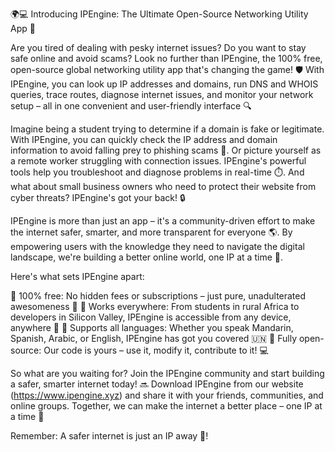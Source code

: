 🌍💻 Introducing IPEngine: The Ultimate Open-Source Networking Utility App 🚀

Are you tired of dealing with pesky internet issues? Do you want to stay safe online and avoid scams? Look no further than IPEngine, the 100% free, open-source global networking utility app that's changing the game! 🛡️ With IPEngine, you can look up IP addresses and domains, run DNS and WHOIS queries, trace routes, diagnose internet issues, and monitor your network setup – all in one convenient and user-friendly interface 🔍

Imagine being a student trying to determine if a domain is fake or legitimate. With IPEngine, you can quickly check the IP address and domain information to avoid falling prey to phishing scams 🚫. Or picture yourself as a remote worker struggling with connection issues. IPEngine's powerful tools help you troubleshoot and diagnose problems in real-time ⏱️. And what about small business owners who need to protect their website from cyber threats? IPEngine's got your back! 🔒

IPEngine is more than just an app – it's a community-driven effort to make the internet safer, smarter, and more transparent for everyone 🌎. By empowering users with the knowledge they need to navigate the digital landscape, we're building a better online world, one IP at a time 💪.

Here's what sets IPEngine apart:

🔹 100% free: No hidden fees or subscriptions – just pure, unadulterated awesomeness 🎉
🔹 Works everywhere: From students in rural Africa to developers in Silicon Valley, IPEngine is accessible from any device, anywhere 📱
🔹 Supports all languages: Whether you speak Mandarin, Spanish, Arabic, or English, IPEngine has got you covered 🇺🇳
🔹 Fully open-source: Our code is yours – use it, modify it, contribute to it! 💻

So what are you waiting for? Join the IPEngine community and start building a safer, smarter internet today! 🔜 Download IPEngine from our website (https://www.ipengine.xyz) and share it with your friends, communities, and online groups. Together, we can make the internet a better place – one IP at a time 🌟

Remember: A safer internet is just an IP away 💪!